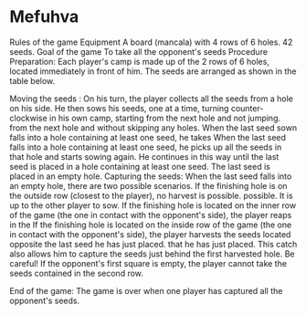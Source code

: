 # Mefuhva

Rules of the game
Equipment
A board (mancala) with 4 rows of 6 holes.
42 seeds.
Goal of the game
To take all the opponent's seeds
Procedure
Preparation: Each player's camp is made up of the 2 rows of 6 holes, located
immediately in front of him. The seeds are arranged as shown in the table below.

Moving the seeds :
On his turn, the player collects all the seeds from a hole on his side. He then sows his seeds,
one at a time, turning counter-clockwise in his own camp, starting from the next hole and not jumping.
from the next hole and without skipping any holes.
When the last seed sown falls into a hole containing at least one seed, he takes
When the last seed falls into a hole containing at least one seed, he picks up all the seeds in that hole and starts sowing again. He continues in this way until the last seed is placed in a hole containing at least one seed.
The last seed is placed in an empty hole.
Capturing the seeds:
When the last seed falls into an empty hole, there are two possible scenarios.
If the finishing hole is on the outside row (closest to the player), no harvest is possible.
possible. It is up to the other player to sow.
If the finishing hole is located on the inner row of the game (the one in contact with the opponent's side), the player reaps in the
If the finishing hole is located on the inside row of the game (the one in contact with the opponent's side), the player harvests the seeds located opposite the last seed he has just placed.
that he has just placed. This catch also allows him to capture the seeds just behind the first
harvested hole.
Be careful! If the opponent's first square is empty, the player cannot take the seeds contained
in the second row.


End of the game:
The game is over when one player has captured all the opponent's seeds.
